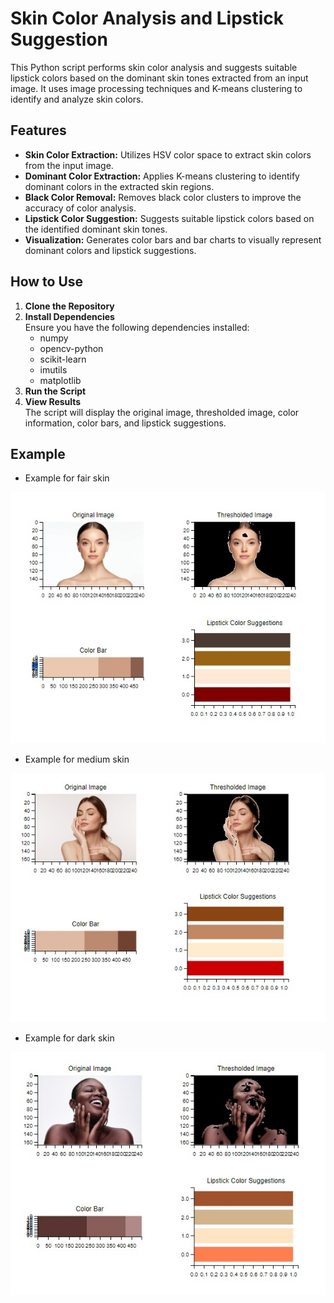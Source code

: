 # Skin Color Analysis and Lipstick Suggestion

This Python script performs skin color analysis and suggests suitable lipstick colors based on the dominant skin tones extracted from an input image. It uses image processing techniques and K-means clustering to identify and analyze skin colors.

## Features

- **Skin Color Extraction:** Utilizes HSV color space to extract skin colors from the input image.
- **Dominant Color Extraction:** Applies K-means clustering to identify dominant colors in the extracted skin regions.
- **Black Color Removal:** Removes black color clusters to improve the accuracy of color analysis.
- **Lipstick Color Suggestion:** Suggests suitable lipstick colors based on the identified dominant skin tones.
- **Visualization:** Generates color bars and bar charts to visually represent dominant colors and lipstick suggestions.

## How to Use

1. **Clone the Repository**
2. **Install Dependencies**   
    Ensure you have the following dependencies installed:  
      - numpy  
      - opencv-python  
      - scikit-learn  
      - imutils  
      - matplotlib  
3. **Run the Script**
4. **View Results**  
     The script will display the original image, thresholded image, color information, color bars, and lipstick suggestions.

## Example

- Example for fair skin
    
 ![fair skin example](example1.jpeg)

- Example for medium skin
  
![medium skin example](example3.jpeg)

- Example for dark skin
    
![dark skin example](example2.jpeg)



